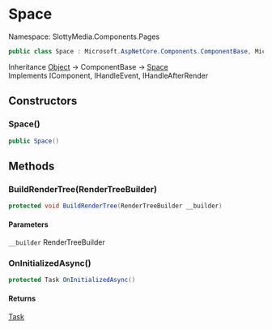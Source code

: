 # Space

Namespace: SlottyMedia.Components.Pages

```csharp
public class Space : Microsoft.AspNetCore.Components.ComponentBase, Microsoft.AspNetCore.Components.IComponent, Microsoft.AspNetCore.Components.IHandleEvent, Microsoft.AspNetCore.Components.IHandleAfterRender
```

Inheritance [Object](https://docs.microsoft.com/en-us/dotnet/api/system.object) → ComponentBase → [Space](./slottymedia.components.pages.space.md)<br>
Implements IComponent, IHandleEvent, IHandleAfterRender

## Constructors

### **Space()**

```csharp
public Space()
```

## Methods

### **BuildRenderTree(RenderTreeBuilder)**

```csharp
protected void BuildRenderTree(RenderTreeBuilder __builder)
```

#### Parameters

`__builder` RenderTreeBuilder<br>

### **OnInitializedAsync()**

```csharp
protected Task OnInitializedAsync()
```

#### Returns

[Task](https://docs.microsoft.com/en-us/dotnet/api/system.threading.tasks.task)<br>
